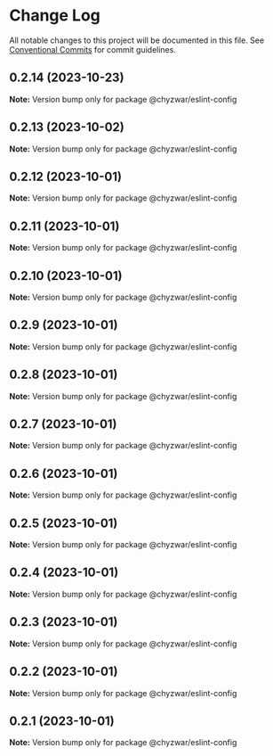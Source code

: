 # Change Log

All notable changes to this project will be documented in this file.
See [Conventional Commits](https://conventionalcommits.org) for commit guidelines.

## 0.2.14 (2023-10-23)

**Note:** Version bump only for package @chyzwar/eslint-config





## 0.2.13 (2023-10-02)

**Note:** Version bump only for package @chyzwar/eslint-config





## 0.2.12 (2023-10-01)

**Note:** Version bump only for package @chyzwar/eslint-config





## 0.2.11 (2023-10-01)

**Note:** Version bump only for package @chyzwar/eslint-config





## 0.2.10 (2023-10-01)

**Note:** Version bump only for package @chyzwar/eslint-config





## 0.2.9 (2023-10-01)

**Note:** Version bump only for package @chyzwar/eslint-config





## 0.2.8 (2023-10-01)

**Note:** Version bump only for package @chyzwar/eslint-config





## 0.2.7 (2023-10-01)

**Note:** Version bump only for package @chyzwar/eslint-config





## 0.2.6 (2023-10-01)

**Note:** Version bump only for package @chyzwar/eslint-config





## 0.2.5 (2023-10-01)

**Note:** Version bump only for package @chyzwar/eslint-config





## 0.2.4 (2023-10-01)

**Note:** Version bump only for package @chyzwar/eslint-config





## 0.2.3 (2023-10-01)

**Note:** Version bump only for package @chyzwar/eslint-config





## 0.2.2 (2023-10-01)

**Note:** Version bump only for package @chyzwar/eslint-config





## 0.2.1 (2023-10-01)

**Note:** Version bump only for package @chyzwar/eslint-config
